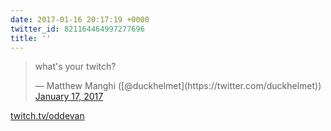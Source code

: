 ```yaml
---
date: 2017-01-16 20:17:19 +0000
twitter_id: 821164464997277696
title: ''
---
```


<blockquote class="twitter-tweet"><p lang="en" dir="ltr">what&#39;s your twitch?</p>&mdash; Matthew Manghi ([@duckhelmet](https://twitter.com/duckhelmet)) <a href="https://twitter.com/duckhelmet/status/821164289776029698?ref_src=twsrc%5Etfw">January 17, 2017</a></blockquote>
<script async src="https://platform.twitter.com/widgets.js" charset="utf-8"></script>

[twitch.tv/oddevan](http://twitch.tv/oddevan)
